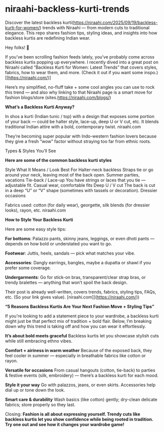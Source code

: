 # niraahi-backless-kurti-trends
Discover the latest backless kurti(https://niraahi.com/2025/09/19/backless-kurti-for-women/) trends with Niraahi — from modern cuts to traditional elegance. This repo shares fashion tips, styling ideas, and insights into how backless kurtis are redefining Indian wear.

Hey folks! 👋

If you’ve been scrolling fashion feeds lately, you’ve probably come across backless kurtis popping up everywhere. I recently dived into a great post on Niraahi called “Backless Kurti for Women: Latest Trends” that covers styles, fabrics, how to wear them, and more. (Check it out if you want some inspo.) 
[[https://niraahi.com/)]

Here’s my simplified, no-fluff take + some cool angles you can use to rock this trend — and also why linking to that Niraahi page is a smart move for fashion blogs/store (sites.https://niraahi.com/blogs/)

**What’s a Backless Kurti Anyway?**

In shos a kurti (Indian tunic / top) with a design that exposes some portion of your back — could be halter style, lace-up, deep U or V cut, etc. It blends traditional Indian attire with a bold, contemporary twist. 
niraahi.com

They’re becoming super popular with Indo-western fashion lovers because they give a fresh “wow” factor without straying too far from ethnic roots.

Types & Styles You’ll See

**Here are some of the common backless kurti styles**

Style	What It Means / Look	Best For
Halter-neck backless	Straps tie or go around your neck, leaving most of the back open.	Summer parties, vacations
Tie-back / Lace-up	You have strings or laces that you tie — adjustable fit.	Casual wear, comfortable fits
Deep U / V cut	The back is cut in a deep “U” or “V” shape (sometimes with tassels or decoration).	Dressier occasions

Fabrics used: cotton (for daily wear), georgette, silk blends (for dressier looks), rayon, etc. 
niraahi.com

**How to Style Your Backless Kurti**

Here are some easy style tips:

**For bottoms**: Palazzo pants, skinny jeans, leggings, or even dhoti pants — depends on how bold or understated you want to go.

**Footwear**: Juttis, heels, sandals — pick what matches your vibe.

**Accessories**: Dangly earrings, bangles, maybe a dupatta or shawl if you prefer some coverage.

**Undergarments**: Go for stick-on bras, transparent/clear strap bras, or trendy bralettes — anything that won’t spoil the back design.


Their post is already well-written, covers trends, fabrics, styling tips, FAQs, etc. (So your link gives value). 
[niraahi.com]](https://niraahi.com/))

**“5 Reasons Backless Kurtis Are Your Next Fashion Move + Styling Tips”**

If you're looking to add a statement piece to your wardrobe, a backless kurti might just be that perfect mix of tradition + bold flair. Below, I’m breaking down why this trend is taking off and how you can wear it effortlessly.


**It’s about bold meets graceful**
Backless kurtis let you showcase stylish cuts while still embracing ethno vibes.

**Comfort + airiness in warm weather**
Because of the exposed back, they feel cooler in summer — especially in breathable fabrics like cotton or rayon.

**Versatile for occasions**
From casual hangouts (cotton, tie-back) to parties & festive events (silk, embroidery) — there’s a backless kurti for each mood.

**Style it your way**
Go with palazzos, jeans, or even skirts. Accessories help dial up or tone down the look.

**Smart care & durability**
Wash basics (like cotton) gently; dry-clean delicate fabrics; store properly so they last.


Closing:
**Fashion is all about expressing yourself. Trendy cuts like backless kurtis let you show confidence while being rooted in tradition. Try one out and see how it changes your wardrobe game!**
